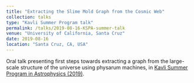 ```yaml
---
title: "Extracting the Slime Mold Graph from the Cosmic Web"
collection: talks
type: "Kavli Summer Program talk"
permalink: /talks/2019-08-16-KSPA-summer-talk
venue: "University of California, Santa Cruz"
date: 2019-08-16
location: "Santa Cruz, CA, USA"
---
```


Oral talk presenting first steps towards extracting a graph from the large-scale structure of the universe using physarum machines, in [Kavli Summer Program in Astrophysics (2019)](https://kspa.soe.ucsc.edu/2019/).
